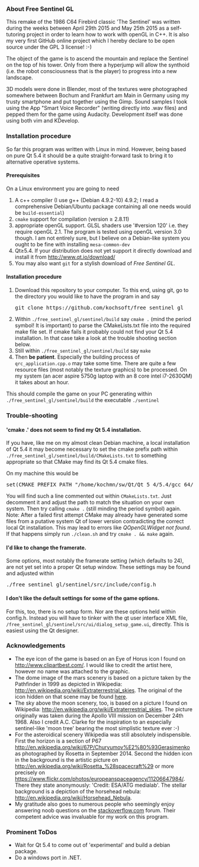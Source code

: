 <h3>About Free Sentinel GL</h3>
<p>
This remake of the 1986 C64 Firebird classic 'The Sentinel' was written during the weeks between April 29th 2015 and May 25th 2015 as a self-tutoring project in order to learn how to work with openGL in C++. It is also my very first GitHub online project which I hereby declare to be open source under the GPL 3 license! :-)
</p>
<p>
The object of the game is to ascend the mountain and replace the Sentinel on the top
of his tower. Only from there a hyperjump will allow the synthoid (i.e. the robot
consciousness that is the player) to progress into a new landscape.
</p>
<p>
3D models were done in Blender, most of the textures were photographed somewhere between Bochum and Frankfurt am Main in Germany using my trusty smartphone and put together using the Gimp. Sound samples I took using the App "Smart Voice Recorder" (writing directly into .wav files) and pepped them for the game using
Audacity. Development itself was done using both vim and KDevelop.
</p>
<h3>Installation procedure</h3>
<p>
So far this program was written with Linux in mind. However, being based on pure Qt 5.4 it should
be a quite straight-forward task to bring it to alternative operative systems.

<h4>Prerequisites</h4>
On a Linux environment you are going to need
<ol>
<li>A c++ compiler (I use g++ (Debian 4.9.2-10) 4.9.2; I read a comprehensive Debian/Ubuntu package containing all one needs would be <code>build-essential</code>)</li>
<li><code>cmake</code> support for compilation (version &ge; 2.8.11)</li>
<li>appropriate openGL support. GLSL shaders use '#version 120' i.e. they require openGL 2.1. The program is tested using openGL version 3.0 though. I am not entirely sure, but I believe on a Debian-like system you ought to be fine with installing <code>mesa-common-dev</code></li>
<li>Qt&ge;5.4. If your distribution does not yet support it directly download and install it from <a href="http://www.qt.io/download/">http://www.qt.io/download/</a></li>
<li>You may also want <code>git</code> for a stylish download of <i>Free Sentinel GL</i>.</li>
</ol>
</p>
<p>
<h4>Installation procedure</h4>
<ol>
<li>Download this repository to your computer. To this end, using git, go to the directory you would like to have the program in and say <pre>git clone https://github.com/kochsoft/free_sentinel_gl
</pre></li>
<li>Within <code>./free_sentinel_gl/sentinel/build</code> say <code>cmake .</code> (mind the period symbol! It is important) to parse the CMakeLists.txt file into the required make file set. If cmake fails it probably could not find your Qt 5.4 installation. In that case take a look at the trouble shooting section below.</li>
<li>Still within <code>./free_sentinel_gl/sentinel/build</code> say <code>make</code></li>
<li>Then <b>be patient</b>. Especially the building process of <code>qrc_application.cpp.o</code> may take some time. There are quite a few resource files (most notably the texture graphics) to be processed.
On my system (an acer aspire 5750g laptop with an 8 core intel i7-2630QM) it takes about an hour.</li>
</ol>
</p>
<p>
This should compile the game on your PC generating within <code>./free_sentinel_gl/sentinel/build</code> the executable <code>./sentinel</code>
</p>
<h3>Trouble-shooting</h3>
<h4>'cmake .' does not seem to find my Qt 5.4 installation.</h4>
<p>
If you have, like me on my almost clean Debian machine, a local installation of Qt 5.4 it may
become necessary to set the cmake prefix path within <code>./free_sentinel_gl/sentinel/build/CMakeLists.txt</code> to something appropriate
so that CMake may find its Qt 5.4 cmake files.
</p>
<p>
On my machine this would be
</p>
<pre>
set(CMAKE_PREFIX_PATH "/home/kochmn/sw/Qt/Qt_5_4/5.4/gcc_64/lib/cmake/")
</pre>
<p>
You will find such a line commented out within <code>CMakeLists.txt</code>. Just decomment it and adjust the path to match the situation on your own system. Then try calling <code>cmake .</code> (still minding the period symbol) again. Note: After a failed first attempt CMake may already have generated some files from a putative system Qt of lower version contradicting the correct local Qt installation. This may lead to errors like <i>QOpenGLWidget not found</i>. If that happens simply run <code>./clean.sh</code> and try <code>cmake . && make</code> again.
</p>

<h4>I'd like to change the framerate.</h4>
Some options, most notably the framerate setting (which defaults to 24), are not yet set into
a proper Qt setup window. These settings may be found and adjusted within
<pre>
./free_sentinel_gl/sentinel/src/include/config.h
</pre>

<h4>I don't like the default settings for some of the game options.</h4>
For this, too, there is no setup form. Nor are these options held within config.h.
Instead you will have to tinker with the qt user interface XML file,
<code>/free_sentinel_gl/sentinel/src/ui/dialog_setup_game.ui</code>, directly.
This is easiest using the Qt designer.

<h3>Acknowledgements</h3>
<ul>
<li>The eye icon of the game is based on an Eye of Horus icon I found on <a href="http://www.clipartbest.com/">http://www.clipartbest.com/</a>. I would like to credit the artist here, however no name was attached to the graphic.
</li>
<li>The dome image of the mars scenery is based on a picture taken by the Pathfinder in 1999 as depicted in Wikipedia: <a href="http://en.wikipedia.org/wiki/Extraterrestrial_skies">http://en.wikipedia.org/wiki/Extraterrestrial_skies</a>. The original of the icon hidden on that scene may be found <a href="http://en.wikipedia.org/wiki/Curiosity_%28rover%29">here</a>.
</li>
<li>The sky above the moon scenery, too, is based on a picture I found on Wikipedia:
<a href="http://en.wikipedia.org/wiki/Extraterrestrial_skies">http://en.wikipedia.org/wiki/Extraterrestrial_skies</a>. The picture originally was taken during the Apollo VIII mission on December 24th 1968.
Also I credit A.C. Clarke for the inspiration to an especially sentinel-like 'moon tree'
bearing the most simplistic texture ever :-)</li>
<li>For the asteroidical scenery Wikipedia was still absolutely indispensible.
First the horizon is a section
of P67 <a href="http://en.wikipedia.org/wiki/67P/Churyumov%E2%80%93Gerasimenko">http://en.wikipedia.org/wiki/67P/Churyumov%E2%80%93Gerasimenko</a> as photographed by Rosetta in September 2014. Second the hidden icon in the background is the artistic picture on <a href="http://en.wikipedia.org/wiki/Rosetta_%28spacecraft%29">http://en.wikipedia.org/wiki/Rosetta_%28spacecraft%29</a> or more precisely
on <a href="https://www.flickr.com/photos/europeanspaceagency/11206647984/">https://www.flickr.com/photos/europeanspaceagency/11206647984/</a>. There they state anonymously: 'Credit: ESA/ATG medialab'.
The stellar background is a depiction of the horsehead nebula: <a href="http://en.wikipedia.org/wiki/Horsehead_Nebula">http://en.wikipedia.org/wiki/Horsehead_Nebula</a>.
</li>
<li>My gratitude also goes to numerous people who seemingly enjoy answering noob questions on the <a href="stackoverflow.com">stackoverflow.com</a> forum. Their competent advice was invaluable for my work on this program.</li>
</ul>

<h3>Prominent ToDos</h3>
<ul>
<li>Wait for Qt 5.4 to come out of 'experimental' and build a debian package.</li>
<li>Do a windows port in .NET.</li>
</ul>

